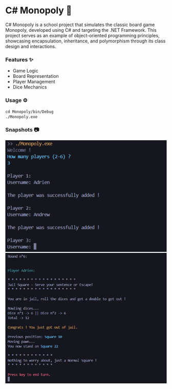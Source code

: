 # **C# Monopoly** 🎩

C# Monopoly is a school project that simulates the classic board game Monopoly, developed using C# and targeting the .NET Framework. This project serves as an example of object-oriented programming principles, showcasing encapsulation, inheritance, and polymorphism through its class design and interactions.

### **Features** ✨

- Game Logic
- Board Representation
- Player Management
- Dice Mechanics

### **Usage** ⚙️

```shell
cd Monopoly/bin/Debug
./Monopoly.exe
```

### **Snapshots** 📷

![Snapshot 1](./public/monopoly-snapshot-1.png)
![Snapshot 2](./public/monopoly-snapshot-2.png)

